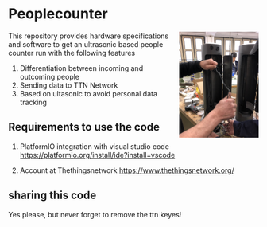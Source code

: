 # Peoplecounter 
<img align="right" width="160" src="images/pollerinnen.jpg">

This repository provides hardware specifications and software to get an ultrasonic based people counter run with the following features
1. Differentiation between incoming and outcoming people
2. Sending data to TTN Network
3. Based on ultasonic to avoid personal data tracking

## Requirements to use the code
1. PlatformIO integration with visual studio code https://platformio.org/install/ide?install=vscode

2. Account at Thethingsnetwork https://www.thethingsnetwork.org/

## sharing this code

Yes please, but never forget to remove the ttn keyes!

 
